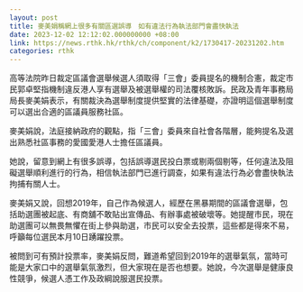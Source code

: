 ```yaml
---
layout: post
title: 麥美娟稱網上很多有關區選誤導　如有違法行為執法部門會盡快執法
date: 2023-12-02 12:12:02.000000000 +08:00
link: https://news.rthk.hk/rthk/ch/component/k2/1730417-20231202.htm
categories: rthk
---
```


高等法院昨日裁定區議會選舉候選人須取得「三會」委員提名的機制合憲，裁定市民郭卓堅指機制違反港人享有選舉及被選舉權的司法覆核敗訴。民政及青年事務局局長麥美娟表示，有關裁決為選舉制度提供堅實的法律基礎，亦證明這個選舉制度可以選出合適的區議員服務社區。

麥美娟說，法庭接納政府的觀點，指「三會」委員來自社會各階層，能夠提名及選出熟悉社區事務的愛國愛港人士擔任區議員。

她說，留意到網上有很多誤導，包括誤導選民投白票或剔兩個剔等，任何違法及阻礙選舉順利進行的行為，相信執法部門已進行調查，如果有違法行為必會盡快執法拘捕有關人士。

麥美娟又說，回想2019年，自己作為候選人，經歷在黑暴期間的區議會選舉，包括助選團被起底、有商舖不敢貼出宣傳品、有辦事處被破壞等。她提醒市民，現在助選團可以無畏無懼在街上參與助選，市民可以安全去投票，這些都是得來不易，呼籲每位選民本月10日踴躍投票。

被問到可有預計投票率，麥美娟反問，難道希望回到2019年的選舉氣氛，當時可能是大家口中的選舉氣氛激烈，但大家現在是否也想要。她說，今次選舉是健康良性競爭，候選人憑工作及政綱說服選民投票。
